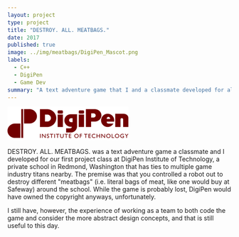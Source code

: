 ```yaml
---
layout: project
type: project
title: "DESTROY. ALL. MEATBAGS."
date: 2017
published: true
image: ../img/meatbags/DigiPen_Mascot.png
labels:
  - C++
  - DigiPen
  - Game Dev
summary: "A text adventure game that I and a classmate developed for all the way back at DigiPen."
---
```

![DigiPen logo](/img/meatbags/DigiPen_web_logo.png)


DESTROY. ALL. MEATBAGS. was a text adventure game a classmate and I developed for our first project class at DigiPen Institute of Technology, a private school in Redmond, Washington that has ties to multiple game industry titans nearby. The premise was that you controlled a robot out to destroy different "meatbags" (i.e. literal bags of meat, like one would buy at Safeway) around the school. While the game is probably lost, DigiPen would have owned the copyright anyways, unfortunately.

I still have, however, the experience of working as a team to both code the game and consider the more abstract design concepts, and that is still useful to this day.

